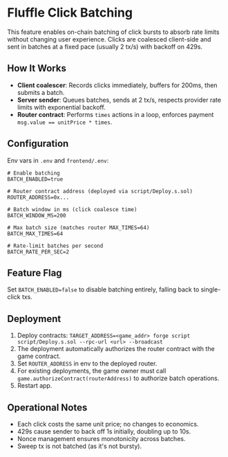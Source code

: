 # Fluffle Click Batching

This feature enables on-chain batching of click bursts to absorb rate limits without changing user experience. Clicks are coalesced client-side and sent in batches at a fixed pace (usually 2 tx/s) with backoff on 429s.

## How It Works

- **Client coalescer**: Records clicks immediately, buffers for 200ms, then submits a batch.
- **Server sender**: Queues batches, sends at 2 tx/s, respects provider rate limits with exponential backoff.
- **Router contract**: Performs `times` actions in a loop, enforces payment `msg.value == unitPrice * times`.

## Configuration

Env vars in `.env` and `frontend/.env`:

```
# Enable batching
BATCH_ENABLED=true

# Router contract address (deployed via script/Deploy.s.sol)
ROUTER_ADDRESS=0x...

# Batch window in ms (click coalesce time)
BATCH_WINDOW_MS=200

# Max batch size (matches router MAX_TIMES=64)
BATCH_MAX_TIMES=64

# Rate-limit batches per second
BATCH_RATE_PER_SEC=2
```

## Feature Flag

Set `BATCH_ENABLED=false` to disable batching entirely, falling back to single-click txs.

## Deployment

1. Deploy contracts: `TARGET_ADDRESS=<game_addr> forge script script/Deploy.s.sol --rpc-url <url> --broadcast`
2. The deployment automatically authorizes the router contract with the game contract.
3. Set `ROUTER_ADDRESS` in env to the deployed router.
4. For existing deployments, the game owner must call `game.authorizeContract(routerAddress)` to authorize batch operations.
5. Restart app.

## Operational Notes

- Each click costs the same unit price; no changes to economics.
- 429s cause sender to back off 1s initially, doubling up to 10s.
- Nonce management ensures monotonicity across batches.
- Sweep tx is not batched (as it's not bursty).
